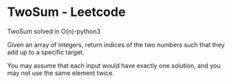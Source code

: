 # TwoSum - Leetcode
TwoSum solved in O(n)-python3

Given an array of integers, return indices of the two numbers such that they add up to a specific target.

You may assume that each input would have exactly one solution, and you may not use the same element twice.
